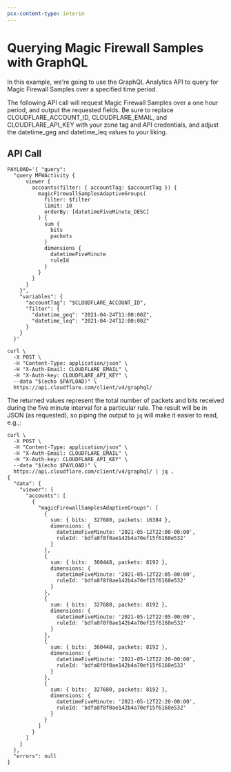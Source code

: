 ```yaml
---
pcx-content-type: interim
---
```


# Querying Magic Firewall Samples with GraphQL

In this example, we're going to use the GraphQL Analytics API to query for Magic Firewall Samples over a specified time period.

The following API call will request Magic Firewall Samples over a one hour period, and output the requested fields. Be sure to replace CLOUDFLARE\_ACCOUNT\_ID, CLOUDFLARE\_EMAIL, and CLOUDFLARE\_API\_KEY with your zone tag and API credentials, and adjust the datetime\_geg and datetime\_leq values to your liking.

## API Call

    PAYLOAD='{ "query":
      "query MFWActivity {
          viewer {
            accounts(filter: { accountTag: $accountTag }) {
              magicFirewallSamplesAdaptiveGroups(
                filter: $filter
                limit: 10
                orderBy: [datetimeFiveMinute_DESC]
              ) {
                sum {
                  bits
                  packets
                }
                dimensions {
                  datetimeFiveMinute
                  ruleId
                }
              }
            }
          }
        }",
        "variables": {
          "accountTag": "$CLOUDFLARE_ACCOUNT_ID",
          "filter": {
            "datetime_geq": "2021-04-24T11:00:00Z",
            "datetime_leq": "2021-04-24T12:00:00Z"
          }
        }
      }'

    curl \
      -X POST \
      -H "Content-Type: application/json" \
      -H "X-Auth-Email: CLOUDFLARE_EMAIL" \
      -H "X-Auth-key: CLOUDFLARE_API_KEY" \
      --data "$(echo $PAYLOAD)" \
      https://api.cloudflare.com/client/v4/graphql/

The returned values represent the total number of packets and bits received during the five minute interval for a particular rule. The result will be in JSON (as requested), so piping the output to `jq` will make it easier to read, e.g.,:

    curl \
      -X POST \
      -H "Content-Type: application/json" \
      -H "X-Auth-Email: CLOUDFLARE_EMAIL" \
      -H "X-Auth-key: CLOUDFLARE_API_KEY" \
      --data "$(echo $PAYLOAD)" \
      https://api.cloudflare.com/client/v4/graphql/ | jq .
    {
      "data": {
        "viewer": {
          "accounts": [
            {
              "magicFirewallSamplesAdaptiveGroups": [
                {
                  sum: { bits:  327680, packets: 16384 },
                  dimensions: {
                    datetimeFiveMinute: '2021-05-12T22:00-00:00',
                    ruleId: 'bdfa8f8f0ae142b4a70ef15f6160e532'
                  }
                },
                {
                  sum: { bits:  360448, packets: 8192 },
                  dimensions: {
                    datetimeFiveMinute: '2021-05-12T22:05-00:00',
                    ruleId: 'bdfa8f8f0ae142b4a70ef15f6160e532'
                  }
                },
                {
                  sum: { bits:  327680, packets: 8192 },
                  dimensions: {
                    datetimeFiveMinute: '2021-05-12T22:05-00:00',
                    ruleId: 'bdfa8f8f0ae142b4a70ef15f6160e532'
                  }
                },
                {
                  sum: { bits:  360448, packets: 8192 },
                  dimensions: {
                    datetimeFiveMinute: '2021-05-12T22:20-00:00',
                    ruleId: 'bdfa8f8f0ae142b4a70ef15f6160e532'
                  }
                },
                {
                  sum: { bits:  327680, packets: 8192 },
                  dimensions: {
                    datetimeFiveMinute: '2021-05-12T22:20-00:00',
                    ruleId: 'bdfa8f8f0ae142b4a70ef15f6160e532'
                  }
                }
              ]
            }
          ]
        }
      },
      "errors": null
    }
